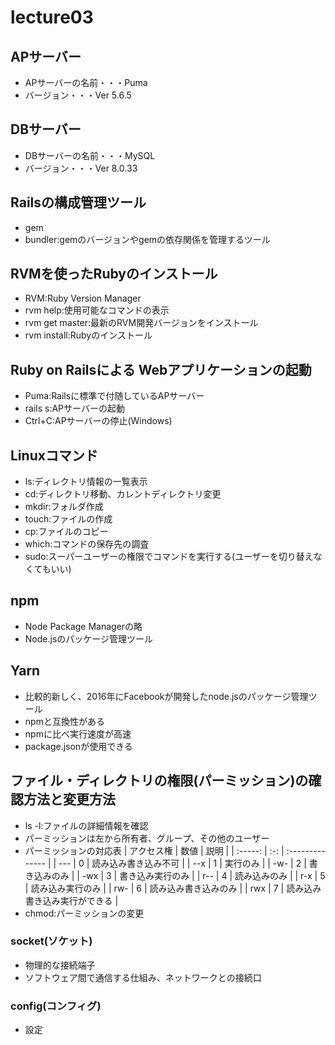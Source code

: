 # lecture03
## APサーバー
- APサーバーの名前・・・Puma
- バージョン・・・Ver 5.6.5
## DBサーバー
- DBサーバーの名前・・・MySQL
- バージョン・・・Ver 8.0.33
## Railsの構成管理ツール
- gem
- bundler:gemのバージョンやgemの依存関係を管理するツール
## RVMを使ったRubyのインストール
- RVM:Ruby Version Manager
- rvm help:使用可能なコマンドの表示
- rvm get master:最新のRVM開発バージョンをインストール
- rvm install:Rubyのインストール
## Ruby on Railsによる Webアプリケーションの起動
- Puma:Railsに標準で付随しているAPサーバー
- rails s:APサーバーの起動
- Ctrl+C:APサーバーの停止(Windows)
## Linuxコマンド
- ls:ディレクトリ情報の一覧表示
- cd:ディレクトリ移動、カレントディレクトリ変更
- mkdir:フォルダ作成
- touch:ファイルの作成
- cp:ファイルのコピー
- which:コマンドの保存先の調査
- sudo:スーパーユーザーの権限でコマンドを実行する(ユーザーを切り替えなくてもいい)
## npm
- Node Package Managerの略
- Node.jsのパッケージ管理ツール
## Yarn
- 比較的新しく、2016年にFacebookが開発したnode.jsのパッケージ管理ツール
- npmと互換性がある
- npmに比べ実行速度が高速
- package.jsonが使用できる
## ファイル・ディレクトリの権限(パーミッション)の確認方法と変更方法
- ls -l:ファイルの詳細情報を確認
- パーミッションは左から所有者、グループ、その他のユーザー
- パーミッションの対応表
| アクセス権 | 数値 | 説明 |
| :-----: | :-: | :-------------- |
| --- | 0 | 読み込み書き込み不可 |
| --x | 1 | 実行のみ |
| -w- | 2 | 書き込みのみ |
| -wx | 3 | 書き込み実行のみ |
| r-- | 4 | 読み込みのみ |
| r-x | 5 | 読み込み実行のみ |
| rw- | 6 | 読み込み書き込みのみ |
| rwx | 7 | 読み込み書き込み実行ができる |
- chmod:パーミッションの変更
### socket(ソケット)
- 物理的な接続端子
- ソフトウェア間で通信する仕組み、ネットワークとの接続口
### config(コンフィグ)
- 設定
